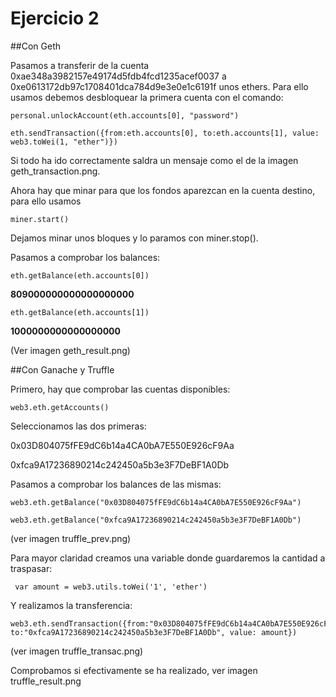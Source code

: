 # Ejercicio 2

##Con Geth

Pasamos a transferir de la cuenta 0xae348a3982157e49174d5fdb4fcd1235acef0037 a
0xe0613172db97c1708401dca784d9e3e0e1c6191f unos ethers. Para ello usamos debemos desbloquear la primera cuenta con el comando:

```console
personal.unlockAccount(eth.accounts[0], "password")
```

```console
eth.sendTransaction({from:eth.accounts[0], to:eth.accounts[1], value: web3.toWei(1, "ether")})
```
Si todo ha ido correctamente saldra un mensaje como el de la imagen geth_transaction.png.

Ahora hay que minar para que los fondos aparezcan en la cuenta destino, para ello usamos
```console
miner.start()
```
Dejamos minar unos bloques y lo paramos con miner.stop().

Pasamos a comprobar los balances:
```console
eth.getBalance(eth.accounts[0])
```
**809000000000000000000**
```console
eth.getBalance(eth.accounts[1])
```
**1000000000000000000**

(Ver imagen geth_result.png)

##Con Ganache y Truffle

Primero, hay que comprobar las cuentas disponibles:
```console
web3.eth.getAccounts()
```
Seleccionamos las dos primeras:

0x03D804075fFE9dC6b14a4CA0bA7E550E926cF9Aa

0xfca9A17236890214c242450a5b3e3F7DeBF1A0Db

Pasamos a comprobar los balances de las mismas:
```console
web3.eth.getBalance("0x03D804075fFE9dC6b14a4CA0bA7E550E926cF9Aa")

web3.eth.getBalance("0xfca9A17236890214c242450a5b3e3F7DeBF1A0Db")
```
(ver imagen truffle_prev.png)

Para mayor claridad creamos una variable donde guardaremos la cantidad a traspasar:
```console
 var amount = web3.utils.toWei('1', 'ether')
```
Y realizamos la transferencia:
```console
web3.eth.sendTransaction({from:"0x03D804075fFE9dC6b14a4CA0bA7E550E926cF9Aa", to:"0xfca9A17236890214c242450a5b3e3F7DeBF1A0Db", value: amount})
```
(ver imagen truffle_transac.png)

Comprobamos si efectivamente se ha realizado, ver imagen truffle_result.png
